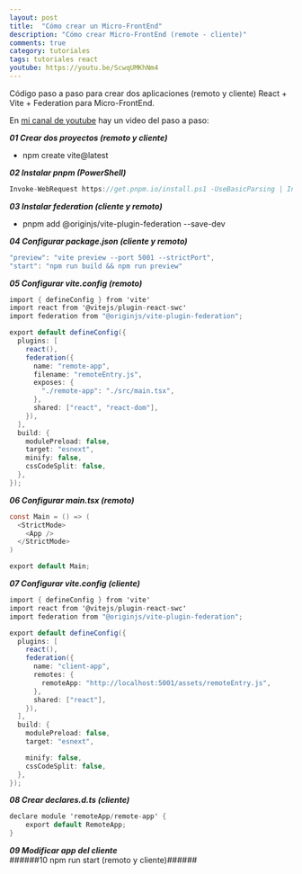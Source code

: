 ```yaml
---
layout: post
title:  "Cómo crear un Micro-FrontEnd"
description: "Cómo crear Micro-FrontEnd (remote - cliente)"
comments: true
category: tutoriales
tags: tutoriales react
youtube: https://youtu.be/ScwqUMKhNm4
---
```

Código paso a paso para crear dos aplicaciones (remoto y cliente) React + Vite + Federation para Micro-FrontEnd.

En <a target="_blank" href="{{ page.youtube }}">mi canal de youtube</a> hay un video del paso a paso:
 
***01 Crear dos proyectos (remoto y cliente)***
- npm create vite@latest

***02 Instalar pnpm (PowerShell)***
```csharp
Invoke-WebRequest https://get.pnpm.io/install.ps1 -UseBasicParsing | Invoke-Expression
```

***03 Instalar federation (cliente y remoto)***
- pnpm add @originjs/vite-plugin-federation --save-dev

***04 Configurar package.json (cliente y remoto)***
```csharp
"preview": "vite preview --port 5001 --strictPort",
"start": "npm run build && npm run preview"
```

***05 Configurar vite.config (remoto)***
```csharp
import { defineConfig } from 'vite'
import react from '@vitejs/plugin-react-swc'
import federation from "@originjs/vite-plugin-federation";

export default defineConfig({
  plugins: [
    react(),
    federation({
      name: "remote-app",
      filename: "remoteEntry.js",
      exposes: {
        "./remote-app": "./src/main.tsx",
      },
      shared: ["react", "react-dom"],
    }),
  ],
  build: {
    modulePreload: false,
    target: "esnext",
    minify: false,
    cssCodeSplit: false,
  },
});
```

***06 Configurar main.tsx (remoto)***
```csharp
const Main = () => (
  <StrictMode>
    <App />
  </StrictMode>
)

export default Main;
```

***07 Configurar vite.config (cliente)***  
```csharp
import { defineConfig } from 'vite'
import react from '@vitejs/plugin-react-swc'
import federation from "@originjs/vite-plugin-federation";

export default defineConfig({
  plugins: [
    react(),
    federation({
      name: "client-app",
      remotes: {
        remoteApp: "http://localhost:5001/assets/remoteEntry.js",
      },
      shared: ["react"],
    }),
  ],
  build: {
    modulePreload: false,
    target: "esnext",

    minify: false,
    cssCodeSplit: false,
  },
});
```

***08 Crear declares.d.ts (cliente)***  
```csharp
declare module 'remoteApp/remote-app' {
    export default RemoteApp;
}
```

***09 Modificar app del cliente***  
######10 npm run start (remoto y cliente)######
